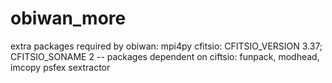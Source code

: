# obiwan_more

extra packages required by obiwan:
mpi4py
cfitsio: CFITSIO_VERSION 3.37; CFITSIO_SONAME 2 
        -- packages dependent on ciftsio: funpack, modhead, imcopy
psfex
sextractor
